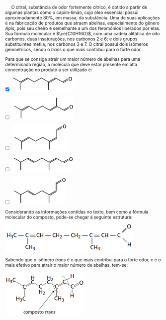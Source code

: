 

     O citral, substância de odor fortemente cítrico, é obtido a partir de algumas plantas como o capim-limão, cujo óleo essencial possui aproximadamente 80%, em massa, da substância. Uma de suas aplicações é na fabricação de produtos que atraem abelhas, especialmente do gênero *Apis*, pois seu cheiro é semelhante a um dos feromônios liberados por elas. Sua fórmula molecular é $\ce{C10H16O}$, com uma cadeia alifática de oito carbonos, duas insaturações, nos carbonos 2 e 6; e dois grupos substituintes metila, nos carbonos 3 e 7. O citral possui dois isômeros geométricos, sendo o *trans* o que mais contribui para o forte odor.

Para que se consiga atrair um maior número de abelhas para uma determinada região, a molécula que deve estar presente em alta concentração no produto a ser utilizado é:



- [x] ![](4b0e44df-6317-1069-c955-3804117ab106.png)
- [ ] ![](c4d60cf6-19b0-b05d-b08c-785f10a32f1c.png)
- [ ] ![](446f1fb5-a4ab-1a7a-4708-de30f51221f0.png)
- [ ] ![](1dfa0392-7718-7e8b-00fe-c0c63aa5930e.png)
- [ ] ![](e933204a-bf36-d360-7c2f-26a11eb97540.png)


Considerando as informações contidas no texto, bem como a fórmula molecular do composto, pode-se chegar à seguinte estrutura:

![](f75644ec-7d70-9ac9-a261-555010a105d1.png)

Sabendo que o isômero *trans* é o que mais contribui para o forte odor, e é o mais efetivo para atrair o maior número de abelhas, tem-se:

![](849a1ee9-c932-1b68-d4d3-8740833a706b.png)
